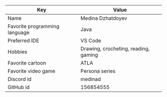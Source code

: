 | Key | Value |
| ---- | --- |
| Name | Medina Dzhatdoyev |
| Favorite programming language | Java |
| Preferred IDE | VS Code |
| Hobbies | Drawing, crocheting, reading, gaming |
| Favorite cartoon | ATLA |
| Favorite video game | Persona series |
| Discord id | medinad |
| GitHub id | 156854555 |
